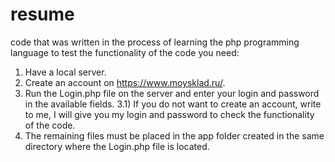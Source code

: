 # resume
code that was written in the process of learning the php programming language
to test the functionality of the code you need:
1) Have a local server.
2) Create an account on https://www.moysklad.ru/.
3) Run the Login.php file on the server and enter your login and password in the available fields.
3.1) If you do not want to create an account, write to me, I will give you my login and password to check the functionality of the code.
4) The remaining files must be placed in the app folder created in the same directory where the Login.php file is located.
